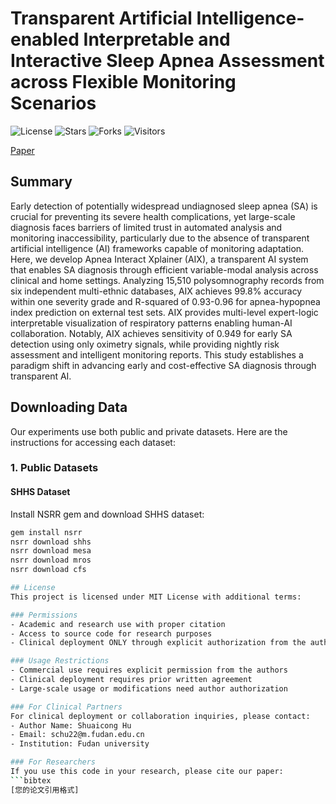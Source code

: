 # Transparent Artificial Intelligence-enabled Interpretable and Interactive Sleep Apnea Assessment across Flexible Monitoring Scenarios

![License](https://img.shields.io/badge/License-MIT-blue.svg)
![Stars](https://img.shields.io/github/stars/fdu-harry/Apnea-Interact-Xplainer?style=social)
![Forks](https://img.shields.io/github/forks/fdu-harry/Apnea-Interact-Xplainer?style=social)
![Visitors](https://visitor-badge.glitch.me/badge?page_id=fdu-harry.Apnea-Interact-Xplainer)

[Paper](论文链接)

## Summary
Early detection of potentially widespread undiagnosed sleep apnea (SA) is crucial for preventing its severe health complications, yet large-scale diagnosis faces barriers of limited trust in automated analysis and monitoring inaccessibility, particularly due to the absence of transparent artificial intelligence (AI) frameworks capable of monitoring adaptation. Here, we develop Apnea Interact Xplainer (AIX), a transparent AI system that enables SA diagnosis through efficient variable-modal analysis across clinical and home settings. Analyzing 15,510 polysomnography records from six independent multi-ethnic databases, AIX achieves 99.8% accuracy within one severity grade and R-squared of 0.93-0.96 for apnea-hypopnea index prediction on external test sets. AIX provides multi-level expert-logic interpretable visualization of respiratory patterns enabling human-AI collaboration. Notably, AIX achieves sensitivity of 0.949 for early SA detection using only oximetry signals, while providing nightly risk assessment and intelligent monitoring reports. This study establishes a paradigm shift in advancing early and cost-effective SA diagnosis through transparent AI.

## Downloading Data
Our experiments use both public and private datasets. Here are the instructions for accessing each dataset:

### 1. Public Datasets
#### SHHS Dataset
Install NSRR gem and download SHHS dataset:
```bash
gem install nsrr
nsrr download shhs
nsrr download mesa
nsrr download mros
nsrr download cfs

## License
This project is licensed under MIT License with additional terms:

### Permissions
- Academic and research use with proper citation
- Access to source code for research purposes
- Clinical deployment ONLY through explicit authorization from the authors

### Usage Restrictions
- Commercial use requires explicit permission from the authors
- Clinical deployment requires prior written agreement
- Large-scale usage or modifications need author authorization

### For Clinical Partners
For clinical deployment or collaboration inquiries, please contact:
- Author Name: Shuaicong Hu
- Email: schu22@m.fudan.edu.cn
- Institution: Fudan university

### For Researchers
If you use this code in your research, please cite our paper:
```bibtex
[您的论文引用格式]
